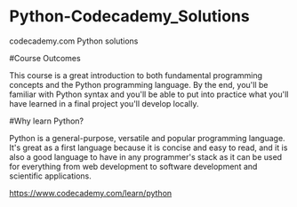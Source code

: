 # Python-Codecademy_Solutions
codecademy.com Python solutions

#Course Outcomes

This course is a great introduction to both fundamental programming concepts and the Python programming language. By the end, you'll be familiar with Python syntax and you'll be able to put into practice what you'll have learned in a final project you'll develop locally.

#Why learn Python?

Python is a general-purpose, versatile and popular programming language. It's great as a first language because it is concise and easy to read, and it is also a good language to have in any programmer's stack as it can be used for everything from web development to software development and scientific applications.

https://www.codecademy.com/learn/python
